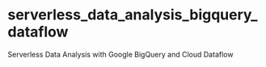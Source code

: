 # serverless_data_analysis_bigquery_dataflow
Serverless Data Analysis with Google BigQuery and Cloud Dataflow
